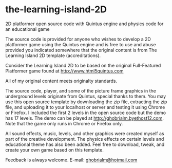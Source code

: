 # the-learning-island-2D
2D platformer open source code with Quintus engine and physics code for an educational game 

The source code is provided for anyone who wishes to develop a 2D platformer game using the Quintus engine and is free to use and abuse provided you indicated somewhere that the original content is from The Learning Island 2D template (accreditations).

Consider the Learning Island 2D to be based on the original Full-Featured Platformer game found at http://www.html5quintus.com

All of my original content meets originalty standards.

The source code, player, and some of the picture frame graphics in the underground levels originate from Quintus, special thanks to them. You may use this open source template by downloading the zip file, extracting the zip file, and uploading it to your localhost or server and testing it using Chrome or Firefox. I included the first 2 levels in the open source code but the demo has 17 levels. The demo can be played at http://ghobrialm.byethost12.com. Note that the game only runs in Chrome or Firefox only.

All sound effects, music, levels, and other graphics were created myself as part of the creative development. The physics effects on certain levels and educational theme has also been added. Feel free to download, tweak, and create your own game based on this template.

Feedback is always welcome. E-mail: ghobrialm@hotmail.com
